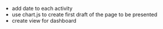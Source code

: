 - add date to each activity
- use chart.js to create first draft of the page to be presented
- create view for dashboard
